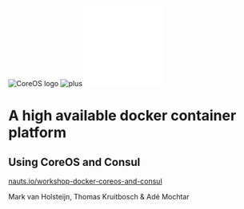 <!-- .element: class="center" -->
![CoreOS logo](http://cdn.nauts.io/img/coreos.svg) <!-- .element: class="noblock" -->
![plus](http://cdn.nauts.io/img/plus.svg) <!-- .element: class="noblock" -->
![Consul logo](images/consul-logo.png) <!-- .element: class="noblock" -->
# A high available docker container platform
## Using CoreOS and Consul

[nauts.io/workshop-docker-coreos-and-consul](http://nauts.io/workshop-docker-coreos-and-consul)

Mark van Holsteijn, Thomas Kruitbosch & Adé Mochtar
